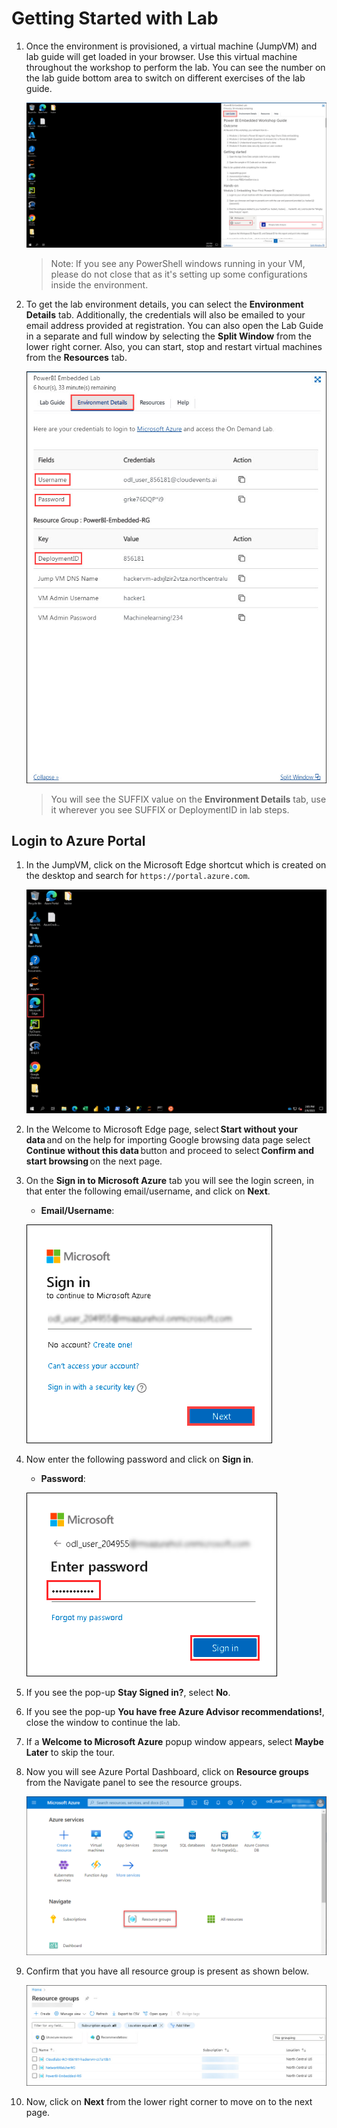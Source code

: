 
# Getting Started with Lab

1. Once the environment is provisioned, a virtual machine (JumpVM) and lab guide will get loaded in your browser. Use this virtual machine throughout the workshop to perform the lab. You can see the number on the lab guide bottom area to switch on different exercises of the lab guide.

   ![](media/pbi28.jpg)
   
   >Note: If you see any PowerShell windows running in your VM, please do not close that as it's setting up some configurations inside the environment.  

1. To get the lab environment details, you can select the **Environment Details** tab. Additionally, the credentials will also be emailed to your email address provided at registration. You can also open the Lab Guide in a separate and full window by selecting the **Split Window** from the lower right corner. Also, you can start, stop and restart virtual machines from the **Resources** tab.

   ![](media/pbi29.jpg)
 
   > You will see the SUFFIX value on the **Environment Details** tab, use it wherever you see SUFFIX or DeploymentID in lab steps.
 
## Login to Azure Portal

1. In the JumpVM, click on the Microsoft Edge shortcut which is created on the desktop and search for `https://portal.azure.com`.

   ![](media/pbi30.jpg)

1. In the Welcome to Microsoft Edge page, select **Start without your data** and on the help for importing Google browsing data page select **Continue without this data** button and proceed to select **Confirm and start browsing** on the next page.

1. On the **Sign in to Microsoft Azure** tab you will see the login screen, in that enter the following email/username, and click on **Next**. 

   * **Email/Username**: <inject key="AzureAdUserEmail"></inject>
   
   ![](media/pbi32.jpg)
     
1. Now enter the following password and click on **Sign in**.
   
   * **Password**: <inject key="AzureAdUserPassword"></inject>
   
   ![](media/pbi33.jpg)
     
1. If you see the pop-up **Stay Signed in?**, select **No**.

1. If you see the pop-up **You have free Azure Advisor recommendations!**, close the window to continue the lab.

1. If a **Welcome to Microsoft Azure** popup window appears, select **Maybe Later** to skip the tour.
   
1. Now you will see Azure Portal Dashboard, click on **Resource groups** from the Navigate panel to see the resource groups.

   ![](media/pbi34.jpg)
   
1. Confirm that you have all resource group is present as shown below.

   ![](media/pbi31.jpg)
   
1. Now, click on **Next** from the lower right corner to move on to the next page.

